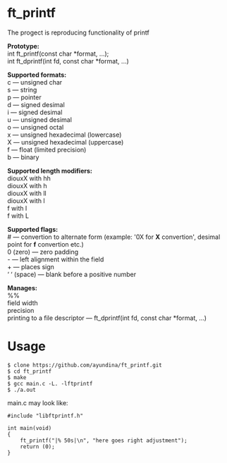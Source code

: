 # ft_printf
The progect is reproducing functionality of printf</br>

**Prototype:**</br>
int ft_printf(const char *format, ...);</br>
int ft_dprintf(int fd, const char *format, ...)</br>

**Supported formats:**</br>
c — unsigned char</br>
s — string</br>
p — pointer</br>
d — signed desimal</br>
i — signed desimal</br>
u — unsigned desimal</br>
o — unsigned octal</br>
x — unsigned hexadecimal (lowercase)</br>
X — unsigned hexadecimal (uppercase)</br>
f — float (limited precision)</br>
b — binary</br>

**Supported length modifiers:**</br>
diouxX with hh</br>
diouxX with h</br>
diouxX with ll</br>
diouxX with l</br>
f with l</br>
f with L</br>

**Supported flags:**</br>
\# — convertion to alternate form (example: '0X for **X** convertion', desimal point for **f** convertion etc.)</br>
0 (zero) — zero padding</br>
\- — left alignment within the field</br>
\+ — places sign</br>
‘ ‘ (space) — blank before a positive number</br>

**Manages:**</br>
%%</br>
field width</br>
precision</br>
printing to a file descriptor — ft_dprintf(int fd, const char *format, ...)

# Usage
```
$ clone https://github.com/ayundina/ft_printf.git
$ cd ft_printf
$ make
$ gcc main.c -L. -lftprintf
$ ./a.out
```
main.c may look like:
```
#include "libftprintf.h"

int main(void)
{
	ft_printf("|% 50s|\n", "here goes right adjustment");
	return (0);
}
```
